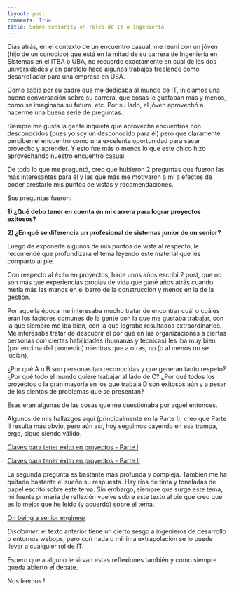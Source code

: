 ```yaml
---
layout: post
comments: True
title: Sobre seniority en roles de IT o ingeniería
---
```

Días atrás, en el contexto de un encuentro casual, me reuní con un jóven (hijo de un conocido) que está en la mitad de su carrera de Ingeniería en Sistemas en el ITBA o UBA, no recuerdo exactamente en cual de las dos universidades y en paralelo hace algunos trabajos freelance como desarrollador para una empresa en USA.

Como sabía por su padre que me dedicaba al mundo de IT, iniciamos una buena conversación sobre su carrera, que cosas le gustaban más y menos, como se imaginaba su futuro, etc. Por su lado, el jóven aprovechó a hacerme una buena serie de preguntas.

Siempre me gusta la gente inquieta que aprovecha encuentros con desconocidos (pues yo soy un desconocido para él) pero que claramente perciben el encuentro como una excelente oportunidad para sacar provecho y aprender. Y esto fue más o menos lo que este chico hizo aprovechando nuestro encuentro casual.

De todo lo que me preguntó, creo que hubieron 2 preguntas que fueron las más interesantes para él y las que más me motivaron a mí a efectos de poder prestarle mis puntos de vistas y recomendaciones.

Sus preguntas fueron:

**1) ¿Qué debo tener en cuenta en mi carrera para lograr proyectos exitosos?**

**2) ¿En qué se diferencia un profesional de sistemas junior de un senior?**

Luego de exponerle algunos de mis puntos de vista al respecto, le recomendé que profundizara el tema leyendo este material que les comparto al pie.

Con respecto al éxito en proyectos, hace unos años escribí 2 post, que no son más que experiencias propias de vida que gané años atrás cuando metía más las manos en el barro de la construcción y menos en la de la gestión.

Por aquella época me interesaba mucho tratar de encontrar cuál o cuáles eran los factores comunes de la gente con la que me gustaba trabajar, con la que siempre me iba bien, con la que lograba resultados extraordinarios. Me interesaba tratar de descubrir el por qué en las organizaciones a ciertas personas con ciertas habilidades (humanas y técnicas) les iba muy bien (por encima del promedio) mientras que a otras, no (o al menos no se lucían).

¿Por qué A o B son personas tan reconocidas y que generan tanto respeto? ¿Por qué todo el mundo quiere trabajar al lado de C? ¿Por qué todos los proyectos o la gran mayoría en los que trabaja D son exitosos aún y a pesar de los cientos de problemas que se presentan?

Esas eran algunas de las cosas que me cuestionaba por aquel entonces.

Algunos de mis hallazgos aquí (principalmente en la Parte I); creo que Parte II resulta más obvio, pero aún así, hoy seguimos cayendo en esa trampa, ergo, sigue siendo válido.


[Claves para tener éxito en proyectos - Parte I](http://martinmendez.com/2009/05/24/claves-para-tener-exito-en-proyectos-parte-i/)

[Claves para tener éxito en proyectos - Parte II](http://martinmendez.com/2009/09/21/claves-para-tener-exito-en-proyectos-parte-ii/)

La segunda pregunta es bastante más profunda y compleja. También me ha quitado bastante el sueño su respuesta. Hay ríos de tinta y toneladas de papel escrito sobre este tema.
Sin embargo, siempre que surge este tema, mi fuente primaria de reflexión vuelve sobre este texto al pie que creo que es lo mejor que he leído (y acuerdo) sobre el tema.

[On being a senior engineer](http://www.kitchensoap.com/2012/10/25/on-being-a-senior-engineer/)

*Disclaimer:* el texto anterior tiene un cierto sesgo a ingenieros de desarrollo o entornos webops, pero con nada o mínima extrapolación se lo puede llevar a cualquier rol de IT.

Espero que a alguno le sirvan estas reflexiones también y como siempre queda abierto el debate.

Nos leemos !
